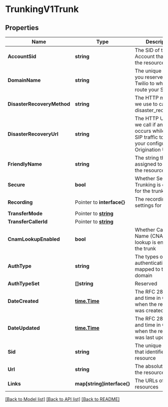 # TrunkingV1Trunk

## Properties

Name | Type | Description | Notes
------------ | ------------- | ------------- | -------------
**AccountSid** | **string** | The SID of the Account that created the resource |[optional] 
**DomainName** | **string** | The unique address you reserve on Twilio to which you route your SIP traffic |[optional] 
**DisasterRecoveryMethod** | **string** | The HTTP method we use to call the disaster_recovery_url |[optional] 
**DisasterRecoveryUrl** | **string** | The HTTP URL that we call if an error occurs while sending SIP traffic towards your configured Origination URL |[optional] 
**FriendlyName** | **string** | The string that you assigned to describe the resource |[optional] 
**Secure** | **bool** | Whether Secure Trunking is enabled for the trunk |[optional] 
**Recording** | Pointer to **interface{}** | The recording settings for the trunk |
**TransferMode** | Pointer to [**string**](TrunkEnumTransferSetting.md) |  |
**TransferCallerId** | Pointer to [**string**](TrunkEnumTransferCallerId.md) |  |
**CnamLookupEnabled** | **bool** | Whether Caller ID Name (CNAM) lookup is enabled for the trunk |[optional] 
**AuthType** | **string** | The types of authentication mapped to the domain |[optional] 
**AuthTypeSet** | **[]string** | Reserved |[optional] 
**DateCreated** | [**time.Time**](time.Time.md) | The RFC 2822 date and time in GMT when the resource was created |[optional] 
**DateUpdated** | [**time.Time**](time.Time.md) | The RFC 2822 date and time in GMT when the resource was last updated |[optional] 
**Sid** | **string** | The unique string that identifies the resource |[optional] 
**Url** | **string** | The absolute URL of the resource |[optional] 
**Links** | **map[string]interface{}** | The URLs of related resources |[optional] 

[[Back to Model list]](../README.md#documentation-for-models) [[Back to API list]](../README.md#documentation-for-api-endpoints) [[Back to README]](../README.md)


